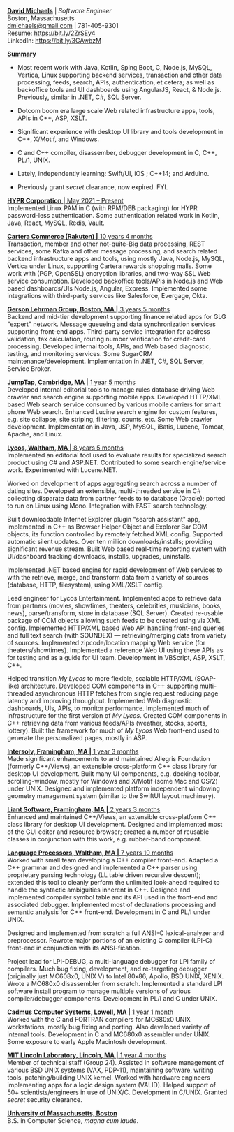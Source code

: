 <ins>**David Michaels**</ins> | *Software Engineer* <br />
Boston, Massachusetts <br />
dmichaels@gmail.com | 781-405-9301 <br />
Resume: https://bit.ly/2ZrSEy4 <br />
LinkedIn: https://bit.ly/3GAwbzM <br />

<ins>**Summary**

* Most recent work with Java, Kotlin, Sping Boot, C, Node.js, MySQL, Vertica, Linux supporting backend services, transaction and other data processing, feeds, search, APIs, authentication, et cetera; as well as backoffice tools and UI dashboards using AngularJS, React, & Node.js. Previously, similar in .NET, C#, SQL Server.

* Dotcom boom era large scale Web related infrastructure apps, tools, APIs in C++, ASP, XSLT.

* Significant experience with desktop UI library and tools development in C++, X/Motif, and Windows.

* C and C++ compiler, disassember, debugger development in C, C++, PL/1, UNIX.

* Lately, independently learning: Swift/UI, iOS ; C++14; and Arduino.

* Previously grant *secret* clearance, now expired. FYI.

<ins>**HYPR Corporation |** May 2021 – Present</ins> <br />
Implemented Linux PAM in C (with RPM/DEB packaging) for HYPR password-less authentication. Some authentication related work in Kotlin, Java, React, MySQL, Redis, Vault.

<ins>**Cartera Commerce (Rakuten) |** 10 years 4 months</ins> <br />
Transaction, member and other not-quite-Big data processing, REST services, some Kafka and other message processing, and search related backend infrastructure apps and tools, using mostly Java, Node.js, MySQL, Vertica under Linux, supporting Cartera rewards shopping malls. Some work with (PGP, OpenSSL) encryption libraries, and two-way SSL Web service consumption. Developed backoffice tools/APIs in Node.js and Web based dashboards/UIs Node.js, Angular, Express. Implemented some integrations with third-party services like Salesforce, Evergage, Okta.

<ins>**Gerson Lehrman Group, Boston, MA |** 3 years 5 months</ins> <br />
Backend and mid-tier development supporting finance related apps for GLG "expert" network. Message queueing and data synchronization services supporting front-end apps. Third-party service integration for address validation, tax calculation, routing number verification for credit-card processing. Developed internal tools, APIs, and Web based diagnostic, testing, and monitoring services. Some SugarCRM maintenance/development. Implementation in .NET, C#, SQL Server, Service Broker.

<ins>**JumpTap, Cambridge, MA |** 1 year 5 months</ins> <br />
Developed internal editorial tools to manage rules database driving Web crawler and search engine supporting mobile apps. Developed HTTP/XML based Web search service consumed by various mobile carriers for smart phone Web search. Enhanced Lucine search engine for custom features, e.g. site collapse, site striping, filtering, counts, etc. Some Web crawler development. Implementation in Java, JSP, MySQL, iBatis, Lucene, Tomcat, Apache, and Linux.

<ins>**Lycos, Waltham, MA |** 8 years 5 months</ins> <br />
Implemented an editorial tool used to evaluate results for specialized search product using C# and ASP.NET. Contributed to some search engine/service work. Experimented with Lucene.NET.

Worked on development of apps aggregating search across a number of dating sites. Developed an extensible, multi-threaded service in C# collecting disparate data from partner feeds to to database (Oracle); ported to run on Linux using Mono. Integration with FAST search technology.

Built downloadable Internet Explorer plugin &quot;search assistant&quot; app, implemented in C++ as Browser Helper Object and Explorer Bar COM objects, its function controlled by remotely fetched XML config. Supported automatic silent updates. Over ten million downloads/installs; providing significant revenue stream. Built Web based real-time reporting system with UI/dashboard tracking downloads, installs, upgrades, uninstalls.

Implemented .NET based engine for rapid development of Web services to with the retrieve, merge, and transform data from a variety of sources (database, HTTP, filesystem), using XML/XSLT config.

Lead engineer for Lycos Entertainment. Implemented apps to retrieve data from partners (movies, showtimes, theaters, celebrities, musicians, books, news), parse/transform, store in database (SQL Server). Created re-usable package of COM objects allowing such feeds to be created using via XML config. Implemented HTTP/XML based Web API handling front-end queries and full text search (with SOUNDEX) — retrieving/merging data from variety of sources. Implemented zipcode/location mapping Web service (for theaters/showtimes). Implemented a reference Web UI using these APIs as for testing and as a guide for UI team. Development in VBScript, ASP, XSLT, C++.

Helped transition *My Lycos* to more flexible, scalable HTTP/XML (SOAP-like) architecture. Developed COM components in C++ supporting multi-threaded asynchronous HTTP fetches from single request reducing page latency and improving throughput. Implemented Web diagnostic dashboards, UIs, APIs, to monitor performance. Implemented much of infrastructure for the first version of *My Lycos*. Created COM components in C++ retrieving data from various feeds/APIs (weather, stocks, sports, lottery). Built the framework for much of *My Lycos* Web front-end used to generate the personalized pages, mostly in ASP.

<ins>**Intersolv, Framingham, MA |** 1 year 3 months</ins> <br />
Made significant enhancements to and maintained Allegris Foundation (formerly C++/Views), an extensible cross-platform C++ class library for desktop UI development. Built many UI components, e.g. docking-toolbar, scrolling-window, mostly for Windows and X/Motif (some Mac and OS/2) under UNIX. Designed and implemented platform independent windowing geometry management system (similar to the SwiftUI layout machinery).

<ins>**Liant Software, Framingham, MA |** 2 years 3 months</ins> <br />
Enhanced and maintained C++/Views, an extensible cross-platform C++ class library for desktop UI development. Designed and implemented most of the GUI editor and resource browser; created a number of reusable classes in conjunction with this work, e.g. rubber-band component.

<ins>**Language Processors, Waltham, MA |** 7 years 10 months</ins> <br />
Worked with small team developing a C++ compiler front-end. Adapted a C++ grammar and designed and implemented a C++ parser using proprietary parsing technology (LL table driven recursive descent); extended this tool to cleanly perform the unlimited look-ahead required to handle the syntactic ambiguities inherent in C++. Designed and implemented compiler symbol table and its API used in the front-end and associated debugger. Implemented most of declarations processing and semantic analysis for C++ front-end. Development in C and PL/I under UNIX.

Designed and implemented from scratch a full ANSI-C lexical-analyzer and preprocessor. Rewrote major portions of an existing C compiler (LPI-C) front-end in conjunction with its ANSI-fication.

Project lead for LPI-DEBUG, a multi-language debugger for LPI family of compilers. Much bug fixing, development, and re-targeting debugger (originally just MC608x0, UNIX V) to Intel 80x86, Apollo, BSD UNIX, XENIX. Wrote a MC680x0 disassembler from scratch. Implemented a standard LPI software install program to manage multiple versions of various compiler/debugger components. Development in PL/I and C under UNIX.

<ins>**Cadmus Computer Systems, Lowell, MA |** 1 year 1 month</ins> <br />
Worked with the C and FORTRAN compilers for MC680x0 UNIX workstations, mostly bug fixing and porting. Also developed variety of internal tools. Development in C and MC680x0 assembler under UNIX. Some exposure to early Apple Macintosh development.

<ins>**MIT Lincoln Laboratory, Lincoln, MA |** 1 year 4 months</ins> <br />
Member of technical staff (Group 24). Assisted in software management of various BSD UNIX systems (VAX, PDP-11), maintaining software, writing tools, patching/building UNIX kernel. Worked with hardware engineers implementing apps for a logic design system (VALID). Helped support of 50+ scientists/engineers in use of UNIX/C. Development in C/UNIX. Granted *secret* security clearance.

<ins>**University of Massachusetts, Boston**</ins> <br />
B.S. in Computer Science, *magna cum laude*.
